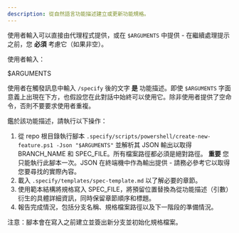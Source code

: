 ```yaml
---
description: 從自然語言功能描述建立或更新功能規格。
---
```


使用者輸入可以直接由代理程式提供，或在 `$ARGUMENTS` 中提供 - 在繼續處理提示之前，您 **必須** 考慮它（如果非空）。

使用者輸入：

$ARGUMENTS

使用者在觸發訊息中輸入 `/specify` 後的文字 **是** 功能描述。即使 `$ARGUMENTS` 字面意義上出現在下方，也假設您在此對話中始終可以使用它。除非使用者提供了空命令，否則不要要求使用者重複。

鑑於該功能描述，請執行以下操作：

1. 從 repo 根目錄執行腳本 `.specify/scripts/powershell/create-new-feature.ps1 -Json "$ARGUMENTS"` 並解析其 JSON 輸出以取得 BRANCH_NAME 和 SPEC_FILE。所有檔案路徑都必須是絕對路徑。
   **重要** 您只能執行此腳本一次。JSON 在終端機中作為輸出提供 - 請務必參考它以取得您要尋找的實際內容。
2. 載入 `.specify/templates/spec-template.md` 以了解必要的章節。
3. 使用範本結構將規格寫入 SPEC_FILE，將預留位置替換為從功能描述（引數）衍生的具體詳細資訊，同時保留章節順序和標題。
4. 報告完成情況，包括分支名稱、規格檔案路徑以及下一階段的準備情況。

注意：腳本會在寫入之前建立並簽出新分支並初始化規格檔案。
